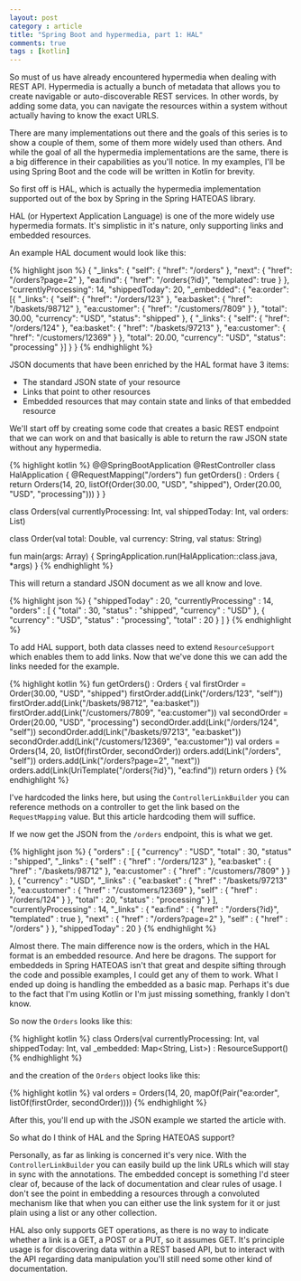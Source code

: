 ```yaml
---
layout: post
category : article
title: "Spring Boot and hypermedia, part 1: HAL"
comments: true
tags : [kotlin]
---
```


So must of us have already encountered hypermedia when dealing with REST API. Hypermedia is actually a bunch of metadata that allows you to create navigable or auto-discoverable REST services. In other words, by adding some data, you can navigate the resources within a system without actually having to know the exact URLS.

There are many implementations out there and the goals of this series is to show a couple of them, some of them more widely used than others. And while the goal of all the hypermedia implementations are the same, there is a big difference in their capabilities as you'll notice. In my examples, I'll be using Spring Boot and the code will be written in Kotlin for brevity.  

So first off is HAL, which is actually the hypermedia implementation supported out of the box by Spring in the Spring HATEOAS library. 

HAL (or Hypertext Application Language) is one of the more widely use hypermedia formats. It's simplistic in it's nature, only supporting links and embedded resources. 

An example HAL document would look like this:

{% highlight json %}
{
    "_links": {
        "self": { "href": "/orders" },
        "next": { "href": "/orders?page=2" },
        "ea:find": {
            "href": "/orders{?id}",
            "templated": true
        }
    },
    "currentlyProcessing": 14,
    "shippedToday": 20,
    "_embedded": {
        "ea:order": [{
            "_links": {
                "self": { "href": "/orders/123" },
                "ea:basket": { "href": "/baskets/98712" },
                "ea:customer": { "href": "/customers/7809" }
            },
            "total": 30.00,
            "currency": "USD",
            "status": "shipped"
        }, {
            "_links": {
                "self": { "href": "/orders/124" },
                "ea:basket": { "href": "/baskets/97213" },
                "ea:customer": { "href": "/customers/12369" }
            },
            "total": 20.00,
            "currency": "USD",
            "status": "processing"
        }]
    }
}
{% endhighlight %}

JSON documents that have been enriched by the HAL format have 3 items:
- The standard JSON state of your resource
- Links that point to other resources
- Embedded resources that may contain state and links of that embedded resource

We'll start off by creating some code that creates a basic REST endpoint that we can work on and that basically is able to return the raw JSON state without any hypermedia.

{% highlight kotlin %}
@@SpringBootApplication
@RestController
class HalApplication {
    @RequestMapping("/orders")
    fun getOrders() : Orders {
        return Orders(14, 20,
                listOf(Order(30.00, "USD", "shipped"), Order(20.00, "USD", "processing")))
    }
}

class Orders(val currentlyProcessing: Int, val shippedToday: Int, val orders: List<Order>) 

class Order(val total: Double, val currency: String, val status: String)

fun main(args: Array<String>) {
    SpringApplication.run(HalApplication::class.java, *args)
}
{% endhighlight %}

This will return a standard JSON document as we all know and love.

{% highlight json %}
{
   "shippedToday" : 20,
   "currentlyProcessing" : 14,
   "orders" : [
      {
         "total" : 30,
         "status" : "shipped",
         "currency" : "USD"
      },
      {
         "currency" : "USD",
         "status" : "processing",
         "total" : 20
      }
   ]
}
{% endhighlight %}

To add HAL support, both data classes need to extend `ResourceSupport` which enables them to add links. Now that we've done this we can add the links needed for the example. 

{% highlight kotlin %}
fun getOrders() : Orders {
	val firstOrder = Order(30.00, "USD", "shipped")
	firstOrder.add(Link("/orders/123", "self"))
	firstOrder.add(Link("/baskets/98712", "ea:basket"))
	firstOrder.add(Link("/customers/7809", "ea:customer"))
	val secondOrder = Order(20.00, "USD", "processing")
	secondOrder.add(Link("/orders/124", "self"))
	secondOrder.add(Link("/baskets/97213", "ea:basket"))
	secondOrder.add(Link("/customers/12369", "ea:customer"))
	val orders = Orders(14, 20,
			listOf(firstOrder, secondOrder))
	orders.add(Link("/orders", "self"))
	orders.add(Link("/orders?page=2", "next"))
	orders.add(Link(UriTemplate("/orders{?id}"), "ea:find"))
	return orders
}
{% endhighlight %}

I've hardcoded the links here, but using the `ControllerLinkBuilder` you can reference methods on a controller to get the link based on the `RequestMapping` value. But this article hardcoding them will suffice.

If we now get the JSON from the `/orders` endpoint, this is what we get.

{% highlight json %}
{
   "orders" : [
      {
         "currency" : "USD",
         "total" : 30,
         "status" : "shipped",
         "_links" : {
            "self" : {
               "href" : "/orders/123"
            },
            "ea:basket" : {
               "href" : "/baskets/98712"
            },
            "ea:customer" : {
               "href" : "/customers/7809"
            }
         }
      },
      {
         "currency" : "USD",
         "_links" : {
            "ea:basket" : {
               "href" : "/baskets/97213"
            },
            "ea:customer" : {
               "href" : "/customers/12369"
            },
            "self" : {
               "href" : "/orders/124"
            }
         },
         "total" : 20,
         "status" : "processing"
      }
   ],
   "currentlyProcessing" : 14,
   "_links" : {
      "ea:find" : {
         "href" : "/orders{?id}",
         "templated" : true
      },
      "next" : {
         "href" : "/orders?page=2"
      },
      "self" : {
         "href" : "/orders"
      }
   },
   "shippedToday" : 20
}
{% endhighlight %}

Almost there. The main difference now is the orders, which in the HAL format is an embedded resource. And here be dragons. The support for embeddeds in Spring HATEOAS isn't that great and despite sifting through the code and possible examples, I could get any of them to work. What I ended up doing is handling the embedded as a basic map. Perhaps it's due to the fact that I'm using Kotlin or I'm just missing something, frankly I don't know.

So now the `Orders` looks like this:

{% highlight kotlin %}
class Orders(val currentlyProcessing: Int, val shippedToday: Int, val _embedded: Map<String, List<Any>>) : ResourceSupport()
{% endhighlight %}

and the creation of the `Orders` object looks like this:

{% highlight kotlin %}
val orders = Orders(14, 20, mapOf(Pair("ea:order", listOf(firstOrder, secondOrder))))
{% endhighlight %}

After this, you'll end up with the JSON example we started the article with. 

So what do I think of HAL and the Spring HATEOAS support? 

Personally, as far as linking is concerned it's very nice. With the `ControllerLinkBuilder` you can easily build up the link URLs which will stay in sync with the annotations. The embedded concept is something I'd steer clear of, because of the lack of documentation and clear rules of usage. I don't see the point in embedding a resources through a convoluted mechanism like that when you can either use the link system for it or just plain using a list or any other collection.

HAL also only supports GET operations, as there is no way to indicate whether a link is a GET, a POST or a PUT, so it assumes GET. It's principle usage is for discovering data within a REST based API, but to interact with the API regarding data manipulation you'll still need some other kind of documentation.